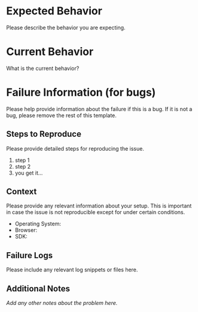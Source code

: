 # Expected Behavior

Please describe the behavior you are expecting.

# Current Behavior

What is the current behavior?

# Failure Information (for bugs)

Please help provide information about the failure if this is a bug. If it is not a bug, please remove the rest of this template.

## Steps to Reproduce

Please provide detailed steps for reproducing the issue.

1. step 1
2. step 2
3. you get it...

## Context

Please provide any relevant information about your setup. This is important in case the issue is not reproducible except for under certain conditions.

* Operating System:
* Browser:
* SDK:

## Failure Logs

Please include any relevant log snippets or files here.

## Additional Notes

_Add any other notes about the problem here._
